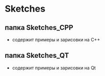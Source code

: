 # Sketches
## папка Sketches_CPP    
-   содержит примеры и зарисовки на С++
## папка Sketches_QT    
-   содержит примеры и зарисовки на Qt

